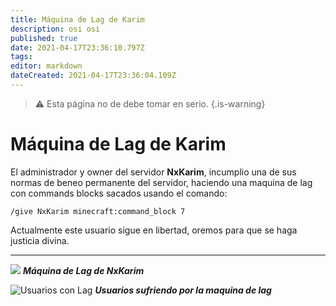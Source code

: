 ```yaml
---
title: Máquina de Lag de Karim
description: osi osi
published: true
date: 2021-04-17T23:36:10.797Z
tags: 
editor: markdown
dateCreated: 2021-04-17T23:36:04.109Z
---
```


> :warning: Esta página no de debe tomar en serio.
{.is-warning}
# Máquina de Lag de Karim

El administrador y owner del servidor **NxKarim**, incumplio una de sus normas de beneo permanente del servidor, haciendo una maquina de lag con commands blocks sacados usando el comando:
```
/give NxKarim minecraft:command_block 7
```

Actualmente este usuario sigue en libertad, oremos para que se haga justicia divina.


---

![](https://media.discordapp.net/attachments/556529167529803776/592163412956545024/2019-06-22_20.24.59.png?width=896&height=463)
***Máquina de Lag de NxKarim***

![Usuarios con Lag](https://media.discordapp.net/attachments/556529167529803776/592183787794858000/unknown.png)
***Usuarios sufriendo por la maquina de lag***
